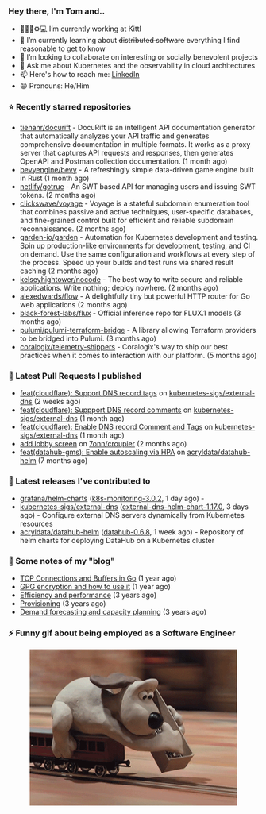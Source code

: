 ### Hey there, I'm Tom and..

- 🔭👨‍💻⚙💻 I’m currently working at Kittl
- 🌱 I’m currently learning about ~~distributed software~~ everything I find reasonable to get to know
- 👯 I’m looking to collaborate on interesting or socially benevolent projects
- 💬 Ask me about Kubernetes and the observability in cloud architectures
- 📫 Here's how to reach me: [LinkedIn](https://www.linkedin.com/in/7onn)
- 😄 Pronouns: He/Him

### ⭐ Recently starred repositories

- [tienanr/docurift](https://github.com/tienanr/docurift) - DocuRift is an intelligent API documentation generator that automatically analyzes your API traffic and generates comprehensive documentation in multiple formats. It works as a proxy server that captures API requests and responses, then generates OpenAPI and Postman collection documentation. (1 month ago)
- [bevyengine/bevy](https://github.com/bevyengine/bevy) - A refreshingly simple data-driven game engine built in Rust (1 month ago)
- [netlify/gotrue](https://github.com/netlify/gotrue) - An SWT based API for managing users and issuing SWT tokens. (2 months ago)
- [clickswave/voyage](https://github.com/clickswave/voyage) - Voyage is a stateful subdomain enumeration tool that combines passive and active techniques, user-specific databases, and fine-grained control built for efficient and reliable subdomain reconnaissance. (2 months ago)
- [garden-io/garden](https://github.com/garden-io/garden) - Automation for Kubernetes development and testing. Spin up production-like environments for development, testing, and CI on demand. Use the same configuration and workflows at every step of the process. Speed up your builds and test runs via shared result caching (2 months ago)
- [kelseyhightower/nocode](https://github.com/kelseyhightower/nocode) - The best way to write secure and reliable applications. Write nothing; deploy nowhere. (2 months ago)
- [alexedwards/flow](https://github.com/alexedwards/flow) - A delightfully tiny but powerful HTTP router for Go web applications (2 months ago)
- [black-forest-labs/flux](https://github.com/black-forest-labs/flux) - Official inference repo for FLUX.1 models (3 months ago)
- [pulumi/pulumi-terraform-bridge](https://github.com/pulumi/pulumi-terraform-bridge) - A library allowing Terraform providers to be bridged into Pulumi. (3 months ago)
- [coralogix/telemetry-shippers](https://github.com/coralogix/telemetry-shippers) - Coralogix&#39;s way to ship our best practices when it comes to interaction with our platform.  (5 months ago)

### 🔨 Latest Pull Requests I published

- [feat(cloudflare): Support DNS record tags](https://github.com/kubernetes-sigs/external-dns/pull/5488) on [kubernetes-sigs/external-dns](https://github.com/kubernetes-sigs/external-dns) (2 weeks ago)
- [feat(cloudflare): Suppport DNS record comments](https://github.com/kubernetes-sigs/external-dns/pull/5411) on [kubernetes-sigs/external-dns](https://github.com/kubernetes-sigs/external-dns) (1 month ago)
- [feat(cloudflare): Enable DNS record Comment and Tags](https://github.com/kubernetes-sigs/external-dns/pull/5359) on [kubernetes-sigs/external-dns](https://github.com/kubernetes-sigs/external-dns) (1 month ago)
- [add lobby screen](https://github.com/7onn/croupier/pull/1) on [7onn/croupier](https://github.com/7onn/croupier) (2 months ago)
- [feat(datahub-gms): Enable autoscaling via HPA](https://github.com/acryldata/datahub-helm/pull/517) on [acryldata/datahub-helm](https://github.com/acryldata/datahub-helm) (7 months ago)

### 🔭 Latest releases I've contributed to

- [grafana/helm-charts](https://github.com/grafana/helm-charts) ([k8s-monitoring-3.0.2](https://github.com/grafana/helm-charts/releases/tag/k8s-monitoring-3.0.2), 1 day ago) - 
- [kubernetes-sigs/external-dns](https://github.com/kubernetes-sigs/external-dns) ([external-dns-helm-chart-1.17.0](https://github.com/kubernetes-sigs/external-dns/releases/tag/external-dns-helm-chart-1.17.0), 3 days ago) - Configure external DNS servers dynamically from Kubernetes resources
- [acryldata/datahub-helm](https://github.com/acryldata/datahub-helm) ([datahub-0.6.8](https://github.com/acryldata/datahub-helm/releases/tag/datahub-0.6.8), 1 week ago) - Repository of helm charts for deploying DataHub on a Kubernetes cluster

### 📝 Some notes of my "blog"

- [TCP Connections and Buffers in Go](https://www.7onn.dev/post/tcp-connections-and-buffers-in-go/) (1 year ago)
- [GPG encryption and how to use it](https://www.7onn.dev/post/gpg-encryption/) (1 year ago)
- [Efficiency and performance](https://www.7onn.dev/post/efficiency-and-performance/) (3 years ago)
- [Provisioning](https://www.7onn.dev/post/provisioning/) (3 years ago)
- [Demand forecasting and capacity planning](https://www.7onn.dev/post/demand-forecasting-and-capacity-planning/) (3 years ago)

### ⚡ Funny gif about being employed as a Software Engineer
<p align="center">
  <img alt="building the path" src="./giphy.gif" />
</p>
